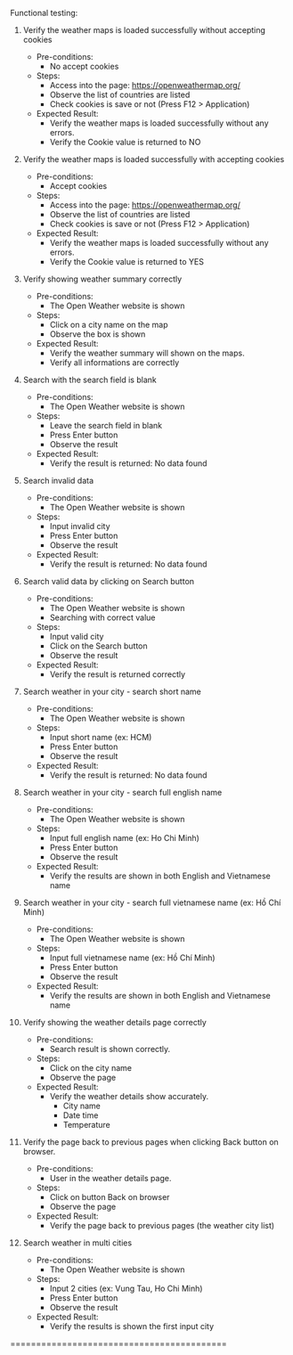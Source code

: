 Functional testing:
1. Verify the weather maps is loaded successfully without accepting cookies
	- Pre-conditions:
		- No accept cookies
	- Steps:
		- Access into the page: https://openweathermap.org/
		- Observe the list of countries are listed
		- Check cookies is save or not (Press F12 > Application)
	- Expected Result:
		- Verify the weather maps is loaded successfully without any errors.
		- Verify the Cookie value is returned to NO
		
2. Verify the weather maps is loaded successfully with accepting cookies
	- Pre-conditions:
		- Accept cookies
	- Steps:
		- Access into the page: https://openweathermap.org/
		- Observe the list of countries are listed
		- Check cookies is save or not (Press F12 > Application)
	- Expected Result:
		- Verify the weather maps is loaded successfully without any errors.
		- Verify the Cookie value is returned to YES
		
3. Verify showing weather summary correctly
	- Pre-conditions:
		- The Open Weather website is shown
	- Steps:
		- Click on a city name on the map
		- Observe the box is shown
	- Expected Result:
		- Verify the weather summary will shown on the maps.
		- Verify all informations are correctly
4. Search with the search field is blank
	- Pre-conditions:
		- The Open Weather website is shown
	- Steps:
		- Leave the search field in blank
		- Press Enter button
		- Observe the result
	- Expected Result:
		- Verify the result is returned: No data found
		
5. Search invalid data
	- Pre-conditions:
		- The Open Weather website is shown
	- Steps:
		- Input invalid city
		- Press Enter button
		- Observe the result
	- Expected Result:
		- Verify the result is returned: No data found
		
6. Search valid data by clicking on Search button
	- Pre-conditions:
		- The Open Weather website is shown
		- Searching with correct value
	- Steps:
		- Input valid city
		- Click on the Search button
		- Observe the result
	- Expected Result:
		- Verify the result is returned correctly

7. Search weather in your city - search short name
	- Pre-conditions:
		- The Open Weather website is shown
	- Steps:
		- Input short name (ex: HCM)
		- Press Enter button
		- Observe the result
	- Expected Result:
		- Verify the result is returned: No data found

8. Search weather in your city - search full english name
	- Pre-conditions:
		- The Open Weather website is shown
	- Steps:
		- Input full english name (ex: Ho Chi Minh)
		- Press Enter button
		- Observe the result
	- Expected Result:
		- Verify the results are shown in both English and Vietnamese name
		
		
9. Search weather in your city - search full vietnamese name (ex: Hồ Chí Minh)
	- Pre-conditions:
		- The Open Weather website is shown
	- Steps:
		- Input full vietnamese name (ex: Hồ Chí Minh)
		- Press Enter button
		- Observe the result
	- Expected Result:
		- Verify the results are shown in both English and Vietnamese name

10. Verify showing the weather details page correctly
	- Pre-conditions:
		- Search result is shown correctly.
	- Steps:
		- Click on the city name
		- Observe the page
	- Expected Result:
		- Verify the weather details show accurately.
			- City name
			- Date time
			- Temperature
11. Verify the page back to previous pages when clicking Back button on browser.
	- Pre-conditions:
		- User in the weather details page.
	- Steps:
		- Click on button Back on browser
		- Observe the page
	- Expected Result:
		- Verify the page back to previous pages (the weather city list)

12. Search weather in multi cities
	- Pre-conditions:
		- The Open Weather website is shown
	- Steps:
		- Input 2 cities (ex: Vung Tau, Ho Chi Minh)
		- Press Enter button
		- Observe the result
	- Expected Result:
		- Verify the results is shown the first input city
		


==========================================

